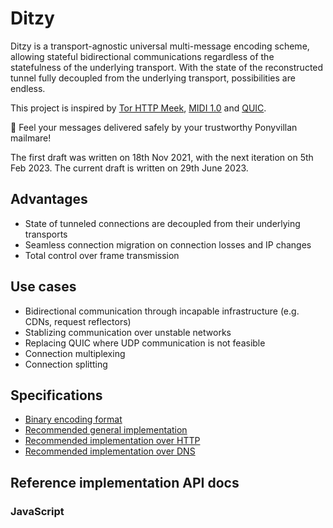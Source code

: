 # Ditzy
Ditzy is a transport-agnostic universal multi-message encoding scheme, allowing stateful bidirectional communications regardless of the statefulness of the underlying transport. With the state of the reconstructed tunnel fully decoupled from the underlying transport, possibilities are endless.

This project is inspired by [Tor HTTP Meek](https://gitweb.torproject.org/pluggable-transports/meek.git/), [MIDI 1.0](https://midi.org/specifications/midi1-specifications) and [QUIC](https://quicwg.org/).

💌 Feel your messages delivered safely by your trustworthy Ponyvillan mailmare!

The first draft was written on 18th Nov 2021, with the next iteration on 5th Feb 2023. The current draft is written on 29th June 2023.

## Advantages
* State of tunneled connections are decoupled from their underlying transports
* Seamless connection migration on connection losses and IP changes
* Total control over frame transmission

## Use cases
* Bidirectional communication through incapable infrastructure (e.g. CDNs, request reflectors)
* Stablizing communication over unstable networks
* Replacing QUIC where UDP communication is not feasible
* Connection multiplexing
* Connection splitting

## Specifications
* [Binary encoding format](binfmt.md)
* [Recommended general implementation](generic.md)
* [Recommended implementation over HTTP](http.md)
* [Recommended implementation over DNS](dns.md)

## Reference implementation API docs
### JavaScript
